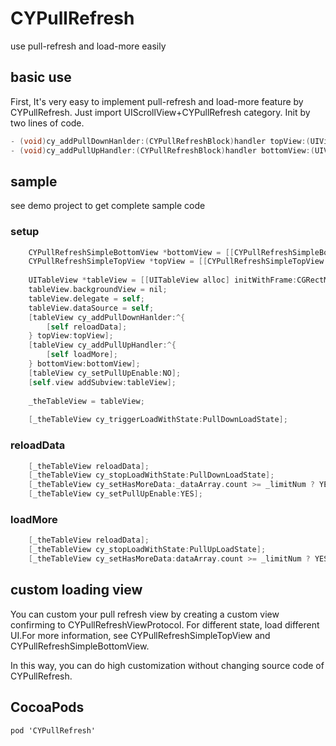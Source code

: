 # CYPullRefresh
use pull-refresh and load-more easily

## basic use
First, It's very easy to implement pull-refresh and load-more feature by CYPullRefresh. Just import UIScrollView+CYPullRefresh category. Init by two lines of code.
```objective-c
- (void)cy_addPullDownHanlder:(CYPullRefreshBlock)handler topView:(UIView<CYPullRefreshViewProtocol> *)topView;
- (void)cy_addPullUpHandler:(CYPullRefreshBlock)handler bottomView:(UIView<CYPullRefreshViewProtocol> *)bottomView;
```

## sample
see demo project to get complete sample code
### setup
```objective-c
    CYPullRefreshSimpleBottomView *bottomView = [[CYPullRefreshSimpleBottomView alloc] init];
    CYPullRefreshSimpleTopView *topView = [[CYPullRefreshSimpleTopView alloc] init];
    
    UITableView *tableView = [[UITableView alloc] initWithFrame:CGRectMake(0, 0, self.view.frame.size.width, self.view.frame.size.height)];
    tableView.backgroundView = nil;
    tableView.delegate = self;
    tableView.dataSource = self;
    [tableView cy_addPullDownHanlder:^{
        [self reloadData];
    } topView:topView];
    [tableView cy_addPullUpHandler:^{
        [self loadMore];
    } bottomView:bottomView];
    [tableView cy_setPullUpEnable:NO];
    [self.view addSubview:tableView];
    
    _theTableView = tableView;
    
    [_theTableView cy_triggerLoadWithState:PullDownLoadState];
```
### reloadData
```objective-c
    [_theTableView reloadData];
    [_theTableView cy_stopLoadWithState:PullDownLoadState];
    [_theTableView cy_setHasMoreData:_dataArray.count >= _limitNum ? YES : NO];
    [_theTableView cy_setPullUpEnable:YES];
```
### loadMore
```objective-c
    [_theTableView reloadData];
    [_theTableView cy_stopLoadWithState:PullUpLoadState];
    [_theTableView cy_setHasMoreData:dataArray.count >= _limitNum ? YES : NO];
```

## custom loading view
You can custom your pull refresh view by creating a custom view confirming to CYPullRefreshViewProtocol. For different state, load different UI.For more information, see CYPullRefreshSimpleTopView and CYPullRefreshSimpleBottomView. 

In this way, you can do high customization without changing source code of CYPullRefresh. 

## CocoaPods
`pod 'CYPullRefresh'`
